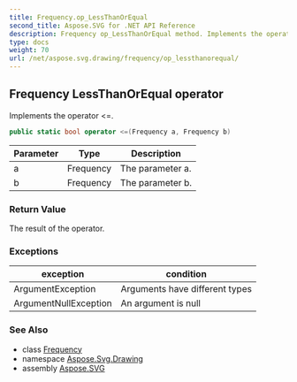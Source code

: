 ```yaml
---
title: Frequency.op_LessThanOrEqual
second_title: Aspose.SVG for .NET API Reference
description: Frequency op_LessThanOrEqual method. Implements the operator 
type: docs
weight: 70
url: /net/aspose.svg.drawing/frequency/op_lessthanorequal/
---
```

## Frequency LessThanOrEqual operator

Implements the operator &lt;=.

```csharp
public static bool operator <=(Frequency a, Frequency b)
```

| Parameter | Type | Description |
| --- | --- | --- |
| a | Frequency | The parameter a. |
| b | Frequency | The parameter b. |

### Return Value

The result of the operator.

### Exceptions

| exception | condition |
| --- | --- |
| ArgumentException | Arguments have different types |
| ArgumentNullException | An argument is null |

### See Also

* class [Frequency](../)
* namespace [Aspose.Svg.Drawing](../../../aspose.svg.drawing/)
* assembly [Aspose.SVG](../../../)
